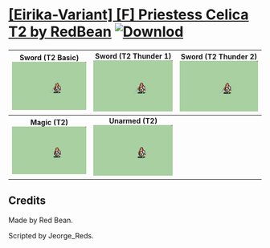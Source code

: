 # [\[Eirika-Variant\] \[F\] Priestess Celica T2 by RedBean](./) [![Downlod](https://img.shields.io/badge/Download--red?style=social&logo=github)](https://minhaskamal.github.io/DownGit/#/home?url=https://github.com/Klokinator/FE-Repo/tree/main/Battle%20Animations%2FLords%20-%20FE8%20Types%2F%5BEirika-Variant%5D%20%5BF%5D%20Priestess%20Celica%20T2%20by%20RedBean)

| <b>Sword (T2 Basic)</b><br/><img alt="Sword animation" src="./1.%20Sword%20(T2%20Basic)/Sword.gif"/> | <b>Sword (T2 Thunder 1)</b><br/><img alt="Sword animation" src="./1.%20Sword%20(T2%20Thunder%201)/Sword.gif"/> | <b>Sword (T2 Thunder 2)</b><br/><img alt="Sword animation" src="./1.%20Sword%20(T2%20Thunder%202)/Sword.gif"/> |
| :---: | :---: | :---: |
| <b>Magic (T2)</b><br/><img alt="Magic animation" src="./6.%20Magic%20(T2)/Magic.gif"/> | <b>Unarmed (T2)</b><br/><img alt="Unarmed animation" src="./8.%20Unarmed%20(T2)/Unarmed.gif"/> |

## Credits

Made by Red Bean.

Scripted by Jeorge_Reds.

